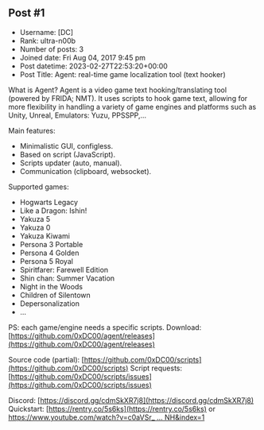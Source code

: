 ## Post #1
- Username: [DC]
- Rank: ultra-n00b
- Number of posts: 3
- Joined date: Fri Aug 04, 2017 9:45 pm
- Post datetime: 2023-02-27T22:53:20+00:00
- Post Title: Agent: real-time game localization tool (text hooker)

What is Agent?
Agent is a video game text hooking/translating tool (powered by FRIDA; NMT).
It uses scripts to hook game text,
allowing for more flexibility in handling a variety of game engines
and platforms such as Unity, Unreal, Emulators: Yuzu, PPSSPP,...


Main features:
- Minimalistic GUI, configless.
- Based on script (JavaScript).
- Scripts updater (auto, manual).
- Communication (clipboard, websocket).

Supported games:
- Hogwarts Legacy
- Like a Dragon: Ishin!
- Yakuza 5
- Yakuza 0
- Yakuza Kiwami
- Persona 3 Portable
- Persona 4 Golden
- Persona 5 Royal
- Spiritfarer: Farewell Edition
- Shin chan: Summer Vacation
- Night in the Woods
- Children of Silentown
- Depersonalization
- ...

PS: each game/engine needs a specific scripts.
Download: [https://github.com/0xDC00/agent/releases](https://github.com/0xDC00/agent/releases)

Source code (partial): [https://github.com/0xDC00/scripts](https://github.com/0xDC00/scripts)
Script requests: [https://github.com/0xDC00/scripts/issues](https://github.com/0xDC00/scripts/issues)

Discord: [https://discord.gg/cdmSkXR7j8](https://discord.gg/cdmSkXR7j8)
Quickstart: [https://rentry.co/5s6ks](https://rentry.co/5s6ks) or [https://www.youtube.com/watch?v=c0aVSr_ ... NH&index=1](https://www.youtube.com/watch?v=c0aVSr_nYJ0&list=PLTZXVVG9AT6Sbl1Yg42sxzVAS6IMfnaNH&index=1)
